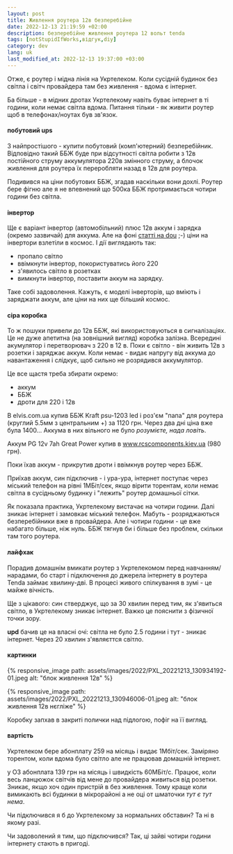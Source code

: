 ```yaml
---
layout: post
title: Живлення роутера 12в безперебійне
date: 2022-12-13 21:19:59 +02:00
description: безперебійне живлення роутера 12 вольт tenda
tags: [notStupidIfWorks,відгук,diy]
category: dev
lang: uk
last_modified_at: 2022-12-13 19:37:00 +03:00
---
```


Отже, є роутер і мідна лінія на Укртелеком.
Коли сусідній будинок без світла і світч провайдера там без живлення - вдома є інтернет.

Ба більше - в мідних дротах Укртелекому навіть буває інтернет в ті години, коли немає світла вдома.
Питання тільки - як живити роутер щоб в телефонах/ноутах був зв'язок.

#### побутовий ups
З найпростішого - купити побутовий (комп'ютерний) безперебійник. 
Відповідно такий ББЖ буде при відсутності світла робити з 12в постійного струму аккумулятора 220в змінного струму, а блочок живлення для роутера їх переробляти назад в 12в для роутера.

Подивився на ціни побутових ББЖ, згадав наскільки вони дохлі.
Роутер бере фігню але я не впевнений що 500ка ББЖ протримається чотири години без світла.

#### інвертор
Ще є варіант інвертор (автомобільний) плюс 12в аккум і зарядка (окремо зазвичай) для аккума.
Але на фоні [статті на dou](https://gamedev.dou.ua/forums/topic/40697/) ;-) ціни на інвертори взлетіли в космос.
І дії виглядають так: 
- пропало світло
- ввімкнути інвертор, покористуватись його 220
- з'явилось світло в розетках
- вимкнути інвертор, поставити аккум на зарядку.

Таке собі задоволення.
Кажуть, є моделі інверторів, що вміють і заряджати аккум, але ціни на них ще більший космос.

#### сіра коробка
То ж пошуки привели до 12в ББЖ, які використовуються в сигналізаціях.
Це не дуже апетитна  (на зовнішний вигляд) коробка залізна. 
Всередині акумулятор і перетворювач з 220 в 12 в.
Поки є світло - він живить 12в з розетки і заряджає аккум.
Коли немає - видає напругу від аккума до навантаження і слідкує, щоб сильно не розрядився аккумулятор.

Це все щастя треба збирати окремо:
- аккум
- ББЖ
- дроти для 220 і 12в

В elvis.com.ua купив ББЖ Kraft psu-1203 led і роз'єм "папа" для роутера 
(круглий 5.5мм з центральним +) за 1120 грн. 
Через два дні ціна вже була 1400...
Аккума в них вільного не було _розумієте, нада ловіть_.

Аккум PG 12v 7ah Great Power купив в www.rcscomponents.kiev.ua (980 грн).

Поки їхав аккум - прикрутив дроти і ввімкнув роутер через ББЖ.

Приїхав аккум, син підключив - і ура-ура, інтернет поступає через міський телефон на рівні 1МБіт/сек, якщо вірити торентам, коли немає світла в сусідньому будинку і "лежить" роутер домашньої сітки.

Як показала практика, Укртелекому вистачає на чотири години.
Далі зникає інтернет і замовкає міський телефон.
Мабуть - розряджаються безперебійники вже в провайдера.
Але і чотири години - це вже набагато більше, ніж нуль.
ББЖ тягнув би і більше без проблем, скільки там того роутера.

#### лайфхак 
Порадив домашнім вмикати роутер з Укртелекомом перед навчанням/нарадами, бо старт і  підключення до джерела інтернету в роутера Tenda займає хвилину-дві.
В процесі живого спілкування в зумі - це майже вічність.

Ще з цікавого: син стверджує, що за 30 хвилин перед тим, як з'явиться світло, в Укртелекому зникає інтернет.
Важко це пояснити з фізичної точки зору.

**upd** бачив це на власні очі: 
світла не було 2.5 години і тут - зникає інтернет. 
Через 20 хвилин з'являєттся світло.

#### картинки

{% responsive_image path: assets/images/2022/PXL_20221213_130934192-01.jpeg alt: "блок живлення 12в" %}

{% responsive_image path: assets/images/2022/PXL_20221213_130946006-01.jpeg alt: "блок живлення 12в нєгліже" %}

Коробку запхав в закриті полички над підлогою, пофіг на її вигляд.

#### вартість
Укртелеком бере абонплату 259 на місяць і видає 1Мбіт/сек.
Заміряно торентом, коли вдома було світло але не працював домашній інтернет.

у O3 абонплата 139 грн на місяць і швидкість 60МБіт/с.
Працює, коли весь ланцюжок світчів від мене до провайдера живиться від розетки.
Зникає, якщо хоч один пристрій в без живлення. 
Тому краще коли вимикають всі будинки в мікрорайоні а не оці от шматочки _тут є тут нема_.

Чи підключився я б до Укртелекому за нормальних обставин?
Та ні в якому разі.

Чи задоволений я тим, що підключився?
Так, ці зайві чотири години інтернету стають в пригоді. 

